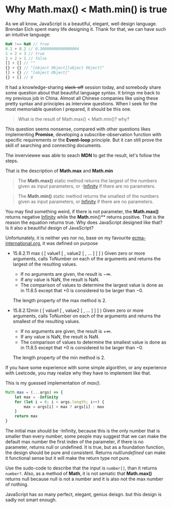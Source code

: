 # Why Math.max() < Math.min() is true

As we all know, JavaScript is a beautiful, elegant, well design language. Brendan Eich spent many life designing it. Thank for that, we can have such an intuitive language:

```JavaScript
NaN !== NaN // true
0.1 + 0.2 // 0.30000000000000004
1 < 2 < 3 // true
3 > 2 > 1 // false 
[] + [] // ""
{} + {} // "[object Object][object Object]"
[] + {} // "[object Object]"
{} + [] // 0
```

It had a knowledge-sharing ~~slack-off~~ session today, and somebody share some question about that beautiful language syntax. It brings me back to my previous job in China. Almost all Chinese companies like using these pretty syntax and principles as interview questions. When I seek for the most memoriable question I prepared, it should be this one.

> What is the result of Math.max() < Math.min()? why?

This question seems nonsense, compared with other questions likes implementing **Promise**, developing a subscribe-observation function with specific requirements or the **Event-loop** principle. But it can still prove the skill of searching and connecting documents.

The inverviewee was able to seach **MDN** to get the result, let's follow the steps.

That is the description of **Math.max** and **Math.min**

> The **Math.max()** static method returns the largest of the numbers given as input parameters, or -[Infinity](https://developer.mozilla.org/en-US/docs/Web/JavaScript/Reference/Global_Objects/Infinity) if there are no parameters.

> The **Math.min()** static method returns the smallest of the numbers given as input parameters, or [Infinity](https://developer.mozilla.org/en-US/docs/Web/JavaScript/Reference/Global_Objects/Infinity) if there are no parameters.

You may find something weird, if there is not parameter, the **Math.max()** returns negative [Infinity](https://developer.mozilla.org/en-US/docs/Web/JavaScript/Reference/Global_Objects/Infinity) while the **Math**.min()** returns positive. That is the reason the equation returns true. Why does JavaScript designed like that? Is it also a beautiful design of JavaScript? 

Unfortunately, it is neither yes nor no, base on my favourite [ecma-international.org](https://262.ecma-international.org/5.1/#sec-15.2.4), it was defined on purpose

* 15.8.2.11 max ( [ value1 [ , value2 [ , … ] ] ] )
Given zero or more arguments, calls ToNumber on each of the arguments and returns the largest of the resulting values.

  * If no arguments are given, the result is −∞.
  * If any value is NaN, the result is NaN.
  * The comparison of values to determine the largest value is done as in 11.8.5 except that +0 is considered to be larger than −0.

  The length property of the max method is 2.

* 15.8.2.12min ( [ value1 [ , value2 [ , … ] ] ] )
Given zero or more arguments, calls ToNumber on each of the arguments and returns the smallest of the resulting values.

  * If no arguments are given, the result is +∞.
  * If any value is NaN, the result is NaN.
  * The comparison of values to determine the smallest value is done as in 11.8.5 except that +0 is considered to be larger than −0.
  
  The length property of the min method is 2.

If you have some experience with some simple algorithm, or any experience with Leetcode, you may realize why they have to implement like that.

This is my guessed implementation of *max()*.

```JavaScript
Math.max = (...args) => {
    let max = -Infinity
    for (let i = 0; i < args.length; i++) {
        max = args[i] > max ? args[i] : max
    }
    return max
}
```

The initial max should be -Infinity, because this is the only number that is smaller than every number, some people may suggest that we can make the default max number the first index of the parameter, if there is no parameter, returns null or undefined. It is true, but as a foundation function, the design should be pure and consistent. Returns *null*/*undefined* can make it functional sense but it will make the return type not pure.

Use the sudo-code to describe that the input is `number[]`, than it returns `number?`. Also, as a method of **Math**, it is not sematic that **Math.max()** returns null because null is not a number and it is also not the max number of nothing.

JavaScript has so many perfect, elegant, genius deisgn. but this design is sadly not smart enough.
